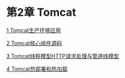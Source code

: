 # 第2章 Tomcat

[1 Tomcat生产环境应用](./01-Tomcat-Summary.md)

[2 Tomcat核心组件源码](./02-Tomcat-Component-Src.md)

[3 Tomcat线程模型HTTP请求处理与管道线模型](./03-Tomcat-Http-Process.md)

[4 Tomcat热部署和热加载](./04-Tomcat-Hot-Deployment-Load.md)

